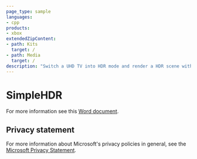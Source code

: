 ```yaml
---
page_type: sample
languages:
- cpp
products:
- xbox
extendedZipContent:
- path: Kits
  target: /
- path: Media
  target: /
description: "Switch a UHD TV into HDR mode and render a HDR scene with values higher than 1.0f, which will be displayed as brighter than white on a UHD TV using DirectX 11 on Xbox One."
---
```


# SimpleHDR

For more information see this [Word document](https://github.com/microsoft/Xbox-ATG-Samples/blob/master/XDKSamples/Graphics/SimpleHDR/Readme.docx).

## Privacy statement

For more information about Microsoft's privacy policies in general, see the [Microsoft Privacy Statement](https://privacy.microsoft.com/privacystatement/).
